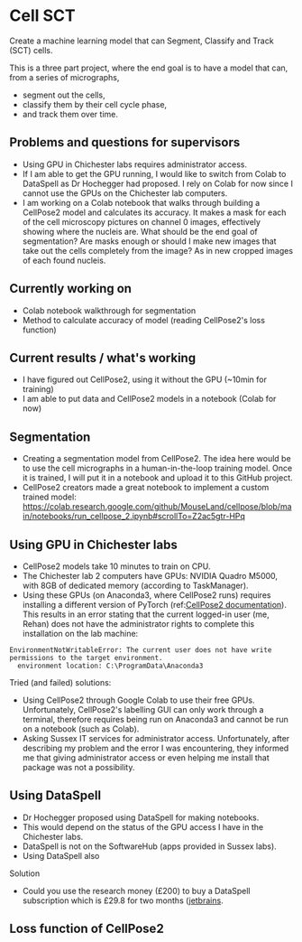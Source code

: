 # Cell SCT
Create a machine learning model that can Segment, Classify and Track (SCT) cells.

This is a three part project, where the end goal is to have a model that can, from a series of micrographs,
- segment out the cells,
- classify them by their cell cycle phase,
- and track them over time.

## Problems and questions for supervisors
- Using GPU in Chichester labs requires administrator access.
- If I am able to get the GPU running, I would like to switch from Colab to DataSpell as Dr Hochegger had proposed. I rely on Colab for now since I cannot use the GPUs on the Chichester lab computers.
- I am working on a Colab notebook that walks through building a CellPose2 model and calculates its accuracy. It makes a mask for each of the cell microscopy pictures on channel 0 images, effectively showing where the nucleis are. What should be the end goal of segmentation? Are masks enough or should I make new images that take out the cells completely from the image? As in new cropped images of each found nucleis. 

## Currently working on

- Colab notebook walkthrough for segmentation
- Method to calculate accuracy of model (reading CellPose2's loss function)

## Current results / what's working

- I have figured out CellPose2, using it without the GPU (~10min for training)
- I am able to put data and CellPose2 models in a notebook (Colab for now)

## Segmentation

- Creating a segmentation model from CellPose2. The idea here would be to use the cell micrographs in a human-in-the-loop training model. Once it is trained, I will put it in a notebook and upload it to this GitHub project.
- CellPose2 creators made a great notebook to implement a custom trained model: https://colab.research.google.com/github/MouseLand/cellpose/blob/main/notebooks/run_cellpose_2.ipynb#scrollTo=Z2ac5gtr-HPq


## Using GPU in Chichester labs
- CellPose2 models take 10 minutes to train on CPU.
- The Chichester lab 2 computers have GPUs: NVIDIA Quadro M5000, with 8GB of dedicated memory (according to TaskManager).
- Using these GPUs (on Anaconda3, where CellPose2 runs) requires installing a different version of PyTorch (ref:[CellPose2 documentation](https://github.com/MouseLand/cellpose)).
This results in an error stating that the current logged-in user (me, Rehan) does not have the administrator rights to complete this installation on the lab machine:
```
EnvironmentNotWritableError: The current user does not have write permissions to the target environment.
  environment location: C:\ProgramData\Anaconda3
```

Tried (and failed) solutions:
- Using CellPose2 through Google Colab to use their free GPUs. Unfortunately, CellPose2's labelling GUI can only work through a terminal, therefore requires being run on Anaconda3 and cannot be run on a notebook (such as Colab).
- Asking Sussex IT services for administrator access. Unfortunately, after describing my problem and the error I was encountering, they informed me that giving administrator access or even helping me install that package was not a possibility.

## Using DataSpell
- Dr Hochegger proposed using DataSpell for making notebooks.
- This would depend on the status of the GPU access I have in the Chichester labs.
- DataSpell is not on the SoftwareHub (apps provided in Sussex labs).
- Using DataSpell also 

Solution
- Could you use the research money (£200) to buy a DataSpell subscription which is £29.8 for two months ([jetbrains](https://www.jetbrains.com/dataspell/buy/#commercial?billing=monthly).

## Loss function of CellPose2
